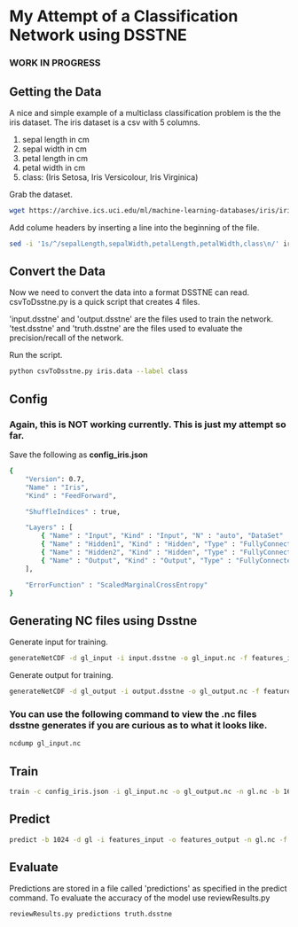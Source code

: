 # My Attempt of a Classification Network using DSSTNE
### WORK IN PROGRESS

## Getting the Data
A nice and simple example of a multiclass classification problem is the the iris dataset. The iris dataset is a csv with 5 columns.

1. sepal length in cm
2. sepal width in cm
3. petal length in cm
4. petal width in cm
5. class: (Iris Setosa, Iris Versicolour, Iris Virginica)

Grab the dataset.

```bash
wget https://archive.ics.uci.edu/ml/machine-learning-databases/iris/iris.data
```

Add colume headers by inserting a line into the beginning of the file.

```bash
sed -i '1s/^/sepalLength,sepalWidth,petalLength,petalWidth,class\n/' iris.data
```

## Convert the Data
Now we need to convert the data into a format DSSTNE can read. csvToDsstne.py is a quick script that creates 4 files.

'input.dsstne' and 'output.dsstne' are the files used to train the network.
'test.dsstne' and 'truth.dsstne' are the files used to evaluate the precision/recall of the network.

Run the script.

```bash
python csvToDsstne.py iris.data --label class
```

## Config 
### Again, this is NOT working currently. This is just my attempt so far.
Save the following as **config_iris.json**

```bash
{
    "Version": 0.7,
    "Name" : "Iris",
    "Kind" : "FeedForward",

    "ShuffleIndices" : true,

    "Layers" : [
        { "Name" : "Input", "Kind" : "Input", "N" : "auto", "DataSet" : "gl_input", "Sparse" : true },
        { "Name" : "Hidden1", "Kind" : "Hidden", "Type" : "FullyConnected", "N" : 4, "Activation" : "Sigmoid", "Sparse" : false },
        { "Name" : "Hidden2", "Kind" : "Hidden", "Type" : "FullyConnected", "N" : 3, "Activation" : "Sigmoid", "Sparse" : false },
        { "Name" : "Output", "Kind" : "Output", "Type" : "FullyConnected", "DataSet" : "gl_output", "N" : "auto", "Activation" : "Sigmoid", "Sparse" : true }
    ],

    "ErrorFunction" : "ScaledMarginalCrossEntropy"
}
```

## Generating NC files using Dsstne

Generate input for training.

```bash
generateNetCDF -d gl_input -i input.dsstne -o gl_input.nc -f features_input -s samples_input -c -t analog
```

Generate output for training.

```bash
generateNetCDF -d gl_output -i output.dsstne -o gl_output.nc -f features_output -s samples_input -c -t analog
```

### You can use the following command to view the .nc files dsstne generates if you are curious as to what it looks like.
```bash
ncdump gl_input.nc
```

## Train

```bash
train -c config_iris.json -i gl_input.nc -o gl_output.nc -n gl.nc -b 16 -e 100
```

## Predict

```bash
predict -b 1024 -d gl -i features_input -o features_output -n gl.nc -f test.dsstne -s predictions -r test.dsstne
```

## Evaluate

Predictions are stored in a file called 'predictions' as specified in the predict command. To evaluate the accuracy of the model use reviewResults.py

```bash
reviewResults.py predictions truth.dsstne
```
